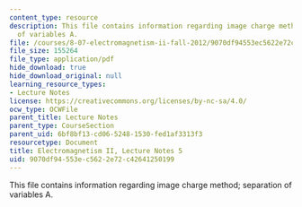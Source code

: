 ```yaml
---
content_type: resource
description: This file contains information regarding image charge method; separation
  of variables A.
file: /courses/8-07-electromagnetism-ii-fall-2012/9070df94553ec5622e72c42641250199_MIT8_07F12_ln5.pdf
file_size: 155264
file_type: application/pdf
hide_download: true
hide_download_original: null
learning_resource_types:
- Lecture Notes
license: https://creativecommons.org/licenses/by-nc-sa/4.0/
ocw_type: OCWFile
parent_title: Lecture Notes
parent_type: CourseSection
parent_uid: 6bf8bf13-cd06-5248-1530-fed1af3313f3
resourcetype: Document
title: Electromagnetism II, Lecture Notes 5
uid: 9070df94-553e-c562-2e72-c42641250199
---
```

This file contains information regarding image charge method; separation of variables A.